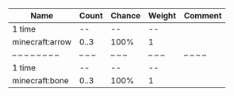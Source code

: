 | Name            | Count | Chance | Weight | Comment |
| --------------- | ----- | ------ | ------ | ------- |
| 1 time          |    -- |     -- |     -- |         |
| minecraft:arrow |  0..3 |   100% |      1 |         |
| – – – – – – – – | – – – | – – –  | – – –  | – – – – |
| 1 time          |    -- |     -- |     -- |         |
| minecraft:bone  |  0..3 |   100% |      1 |         |